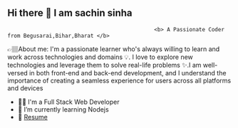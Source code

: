 ## Hi there 👋 I am sachin sinha

<!-- **Sinhasachin067/Sinhasachin067** is a ✨ _special_ ✨ repository because its `README.md` (this file) appears on your GitHub profile. -->

                                                  <b> A Passionate Coder from Begusarai,Bihar,Bharat </b>
👉🏽About me:
I'm a passionate learner who's always willing to learn and work across technologies and domains 💡. I love to explore new technologies and leverage them to solve real-life problems ✨.I am well-versed in both front-end and back-end development, and I understand the importance of creating a seamless experience for users across all platforms and devices

- 👨‍🎓 I'm a Full Stack Web Developer
- 🌱 I’m currently learning Nodejs
- 📄 <a href="https://35dda3a6-34b5-40fe-b15d-bc766f16d881-00-7y1j2ql821je.sisko.replit.dev/#contact">Resume</a>

